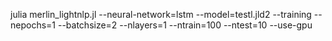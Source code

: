 julia merlin_lightnlp.jl --neural-network=lstm --model=testl.jld2 --training --nepochs=1 --batchsize=2 --nlayers=1 --ntrain=100 --ntest=10 --use-gpu
